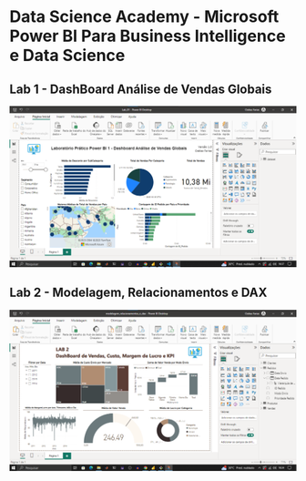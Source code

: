 # Data Science Academy - Microsoft Power BI Para Business Intelligence e Data Science

## Lab 1 - DashBoard Análise de Vendas Globais

![](utils/dashboard_01.png)

## Lab 2 - Modelagem, Relacionamentos e DAX

![](utils/dashboard_02.png)
